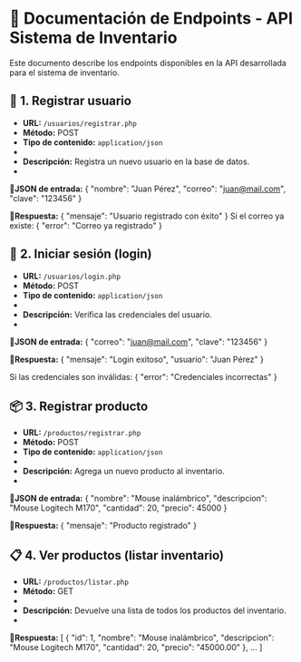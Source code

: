 # 📌 Documentación de Endpoints - API Sistema de Inventario  

Este documento describe los endpoints disponibles en la API desarrollada para el sistema de inventario. 

## 👤 1. Registrar usuario 

- **URL:** `/usuarios/registrar.php`  
- **Método:** POST  
- **Tipo de contenido:** `application/json` 
-  
- **Descripción:** Registra un nuevo usuario en la base de datos. 
-  
**🔻JSON de entrada:**
 { 
  "nombre": "Juan Pérez",
 "correo": "juan@mail.com",
  "clave": "123456"
   } 

**🔺Respuesta:** 
{
  "mensaje": "Usuario registrado con éxito"
}
Si el correo ya existe:
{
  "error": "Correo ya registrado"
}


## 🔐 2. Iniciar sesión (login)  

- **URL:** `/usuarios/login.php`  
- **Método:** POST  
- **Tipo de contenido:** `application/json` 
-  
- **Descripción:** Verifica las credenciales del usuario.
-   
**🔻JSON de entrada:**
 {
  "correo": "juan@mail.com",
  "clave": "123456"
}

**🔺Respuesta:**
{
  "mensaje": "Login exitoso",
  "usuario": "Juan Pérez"
}

Si las credenciales son inválidas: 
{
  "error": "Credenciales incorrectas"
}


## 📦 3. Registrar producto  

- **URL:** `/productos/registrar.php`  
- **Método:** POST  
- **Tipo de contenido:** `application/json` 
-  
- **Descripción:** Agrega un nuevo producto al inventario.  
- 
**🔻JSON de entrada:** 
{
  "nombre": "Mouse inalámbrico",
  "descripcion": "Mouse Logitech M170",
  "cantidad": 20,
  "precio": 45000
}

**🔺Respuesta:** 
{
  "mensaje": "Producto registrado"
}


## 📋 4. Ver productos (listar inventario)  

- **URL:** `/productos/listar.php`  
- **Método:** GET 
-  
- **Descripción:** Devuelve una lista de todos los productos del inventario.  
- 
**🔺Respuesta:**
 [
  {
    "id": 1,
    "nombre": "Mouse inalámbrico",
    "descripcion": "Mouse Logitech M170",
    "cantidad": 20,
    "precio": "45000.00"
  },
  ...
]

